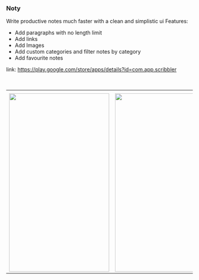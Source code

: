 ### Noty

Write productive notes much faster with a clean and simplistic ui
Features:
* Add paragraphs with no length limit
* Add links
* Add Images
* Add custom categories and filter notes by category
* Add favourite notes

link: https://play.google.com/store/apps/details?id=com.app.scribbler

</br>

<table>
  <tr>
    <td></td>
    <td></td>
    <td></td>
  </tr>
  <tr>
    <td><img src="https://user-images.githubusercontent.com/52638680/182885142-13165876-c6be-468f-823a-10d010bd6f7b.png" width=270 height=480></td>
    <td><img src="https://user-images.githubusercontent.com/52638680/182885114-c773019b-0d0c-41af-b367-ee6b432e38b5.png" width=270 height=480></td>
    <td><img src="https://user-images.githubusercontent.com/52638680/182885125-4d822043-fcba-4f95-9d6c-c13745722c57.png" width=270 height=480></td>
    <td><img src="https://user-images.githubusercontent.com/52638680/182885125-4d822043-fcba-4f95-9d6c-c13745722c57.png" width=270 height=480></td>
  </tr>
 </table>
